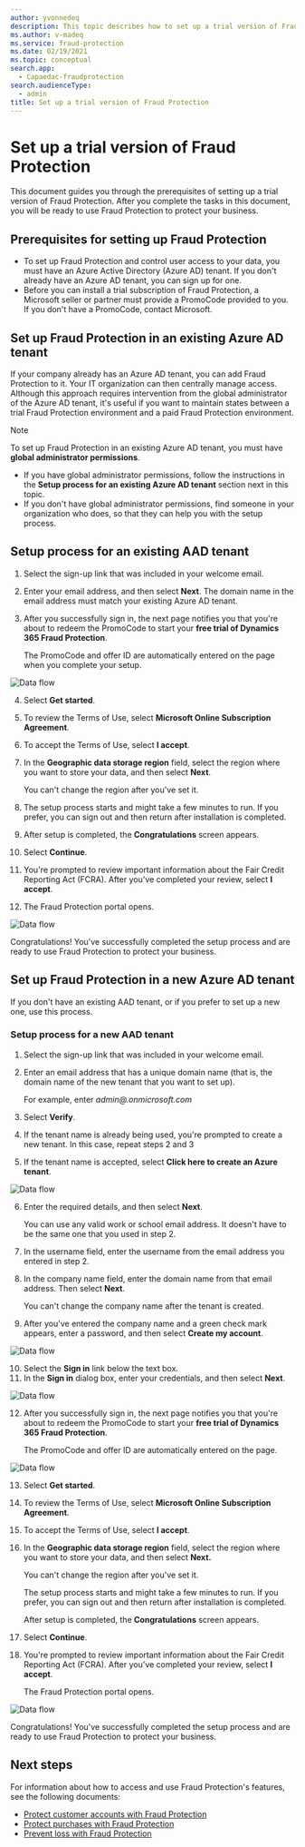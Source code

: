 ```yaml
---
author: yvonnedeq
description: This topic describes how to set up a trial version of Fraud Protection.
ms.author: v-madeq
ms.service: fraud-protection
ms.date: 02/19/2021
ms.topic: conceptual
search.app: 
  - Capaedac-fraudprotection
search.audienceType:
  - admin
title: Set up a trial version of Fraud Protection
---
```


# Set up a trial version of Fraud Protection

This document guides you through the prerequisites of setting up a trial version of Fraud Protection.
After you complete the tasks in this document, you will be ready to use Fraud Protection to protect your business.

## Prerequisites for setting up Fraud Protection

- To set up Fraud Protection and control user access to your data, you must have an Azure Active Directory (Azure AD) tenant. If you don't already have an Azure AD tenant, you can sign up for one.
- Before you can install a trial subscription of Fraud Protection, a Microsoft seller or partner must provide a PromoCode provided to you. If you don't have a PromoCode, contact Microsoft.

## Set up Fraud Protection in an existing Azure AD tenant	

If your company already has an Azure AD tenant, you can add Fraud Protection to it. Your IT organization can then centrally manage access.  Although this approach requires intervention from the global administrator of the Azure AD tenant, it's useful if you want to maintain states between a trial Fraud Protection environment and a paid Fraud Protection environment.

  > [!NOTE]
  > To set up Fraud Protection in an existing Azure AD tenant, you must have **global administrator permissions**.


- If you have global administrator permissions, follow the instructions in the **Setup process for an existing Azure AD tenant** section next in this topic.	
- If you don't have global administrator permissions, find someone in your organization who does, so that they can help you with the setup process.	

## Setup process for an existing AAD tenant	

1.	Select the sign-up link that was included in your welcome email.	
2.	Enter your email address, and then select **Next**. The domain name in the email address must match your existing Azure AD tenant.	
3.	After you successfully sign in, the next page notifies you that you're about to redeem the PromoCode to start your **free trial of Dynamics 365 Fraud Protection**.	

  	The PromoCode and offer ID are automatically entered on the page when you complete your setup.	

![Data flow](media/promocode-images/get-started.png)	

4.	Select **Get started**.	
5.	To review the Terms of Use, select **Microsoft Online Subscription Agreement**.	
6.	To accept the Terms of Use, select **I accept**.	
7.	In the **Geographic data storage region** field, select the region where you want to store your data, and then select **Next**.	

    You can't change the region after you've set it.	

8.	The setup process starts and might take a few minutes to run. If you prefer, you can sign out and then return after installation is completed.	
9.	After setup is completed, the **Congratulations** screen appears.	
10.	Select **Continue**.	
11.	You're prompted to review important information about the Fair Credit Reporting Act (FCRA). After you've completed your review, select **I accept**.	
12.	The Fraud Protection portal opens.	

![Data flow](media/promocode-images/DFP-Portal.png)	

Congratulations! You've successfully completed the setup process and are ready to use Fraud Protection to protect your business.	

## Set up Fraud Protection in a new Azure AD tenant	

If you don't have an existing AAD tenant, or if you prefer to set up a new one, use this process.	

### Setup process for a new AAD tenant 	

1.	Select the sign-up link that was included in your welcome email.	
2.	Enter an email address that has a unique domain name (that is, the domain name of the new tenant that you want to set up).	

    For example, enter *admin@<your choice of domain name>.onmicrosoft.com*	

3.	Select **Verify**.	
4.	If the tenant name is already being used, you're prompted to create a new tenant. In this case, repeat steps 2 and 3	
5.	If the tenant name is accepted, select **Click here to create an Azure tenant**.	

![Data flow](media/promocode-images/create-azure-tenant.png)	

6.	Enter the required details, and then select **Next**.	

    You can use any valid work or school email address. It doesn't have to be the same one that you used in step 2.	

7.	In the username field, enter the username from the email address you entered in step 2.	
8.	In the company name field, enter the domain name from that email address. Then select **Next**.	

    You can't change the company name after the tenant is created.	

9.	After you've entered the company name and a green check mark appears, enter a password, and then select **Create my account**.	

![Data flow](media/promocode-images/create-account.png)    	

10.	Select the **Sign in** link below the text box.	
11.	In the **Sign in** dialog box, enter your credentials, and then select **Next**.	

![Data flow](media/promocode-images/sign-in.png)	

12. After you successfully sign in, the next page notifies you that you're about to redeem the PromoCode to start your **free trial of Dynamics 365 Fraud Protection**. 	

    The PromoCode and offer ID are automatically entered on the page.	

![Data flow](media/promocode-images/get-started.png)	

13.	Select **Get started**.	
14.	To review the Terms of Use, select **Microsoft Online Subscription Agreement**.	
15.	To accept the Terms of Use, select **I accept**.	
16.	In the **Geographic data storage region** field, select the region where you want to store your data, and then select **Next.** 	

    You can't change the region after you've set it.	

    The setup process starts and might take a few minutes to run. If you prefer, you can sign out and then return after installation is completed.	

    After setup is completed, the **Congratulations** screen appears.	

17.	Select **Continue**.	
18.	You're prompted to review important information about the Fair Credit Reporting Act (FCRA). After you've completed your review, select **I accept**.	

    The Fraud Protection portal opens.	

![Data flow](media/promocode-images/DFP-Portal.png)	

Congratulations! You've successfully completed the setup process and are ready to use Fraud Protection to protect your business.	

## Next steps

For information about how to access and use Fraud Protection's features, see the following documents:

- [Protect customer accounts with Fraud Protection](promocode-set-up-account-protection.md)
-	[Protect purchases with Fraud Protection](promocode-set-up-purchase-protection.md)
-	[Prevent loss with Fraud Protection](promocode-set-up-loss-prevention.md)
